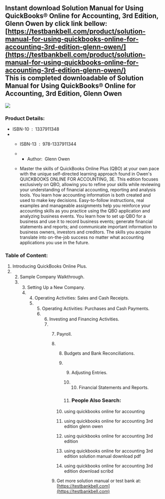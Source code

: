 Instant download **Solution Manual for Using QuickBooks® Online for Accounting, 3rd Edition, Glenn Owen** by click link bellow:  
[https://testbankbell.com/product/solution-manual-for-using-quickbooks-online-for-accounting-3rd-edition-glenn-owen/](https://testbankbell.com/product/solution-manual-for-using-quickbooks-online-for-accounting-3rd-edition-glenn-owen/)  
This is completed downloadable of Solution Manual for Using QuickBooks® Online for Accounting, 3rd Edition, Glenn Owen
----------------------------------------------------------------------------------------------------------------------


![](https://testbankbell.com/wp-content/uploads/2023/05/9781337911344_SolutionManual-506x600-1.jpg)
### Product Details:


* ISBN-10 ‏ : ‎ 1337911348
* * ISBN-13 ‏ : ‎ 978-1337911344
  * * Author:  Glenn Owen
   
  * Master the skills of QuickBooks Online Plus (QBO) at your own pace with the unique self-directed learning approach found in Owen's QUICKBOOKS ONLINE FOR ACCOUNTING, 3E. This edition focuses exclusively on QBO, allowing you to refine your skills while reviewing your understanding of financial accounting, reporting and analysis tools. You learn how accounting information is both created and used to make key decisions. Easy-to-follow instructions, real examples and manageable assignments help you reinforce your accounting skills as you practice using the QBO application and analyzing business events. You learn how to set up QBO for a business and use it to record business events; generate financial statements and reports; and communicate important information to business owners, investors and creditors. The skills you acquire translate into on-the-job success no matter what accounting applications you use in the future.
 
### Table of Content:




1. Introducing QuickBooks Online Plus.
2. 2. Sample Company Walkthrough.
   3. 3. Setting Up a New Company.
      4. 4. Operating Activities: Sales and Cash Receipts.
         5. 5. Operating Activities: Purchases and Cash Payments.
            6. 6. Investing and Financing Activities.
               7. 7. Payroll.
                  8. 8. Budgets and Bank Reconciliations.
                     9. 9. Adjusting Entries.
                        10. 10. Financial Statements and Reports.
                           
                        11. ### People Also Search:
                       
                     10. using quickbooks online for accounting
                    
                     11. using quickbooks online for accounting 3rd edition glenn owen
                    
                     12. using quickbooks online for accounting 3rd edition
                    
                     13. using quickbooks online for accounting 3rd edition solution manual download pdf
                    
                     14. using quickbooks online for accounting 3rd edition download scribd
                    
                  9.  Get more solution manual or test bank at: [https://testbankbell.com](https://testbankbell.com)
